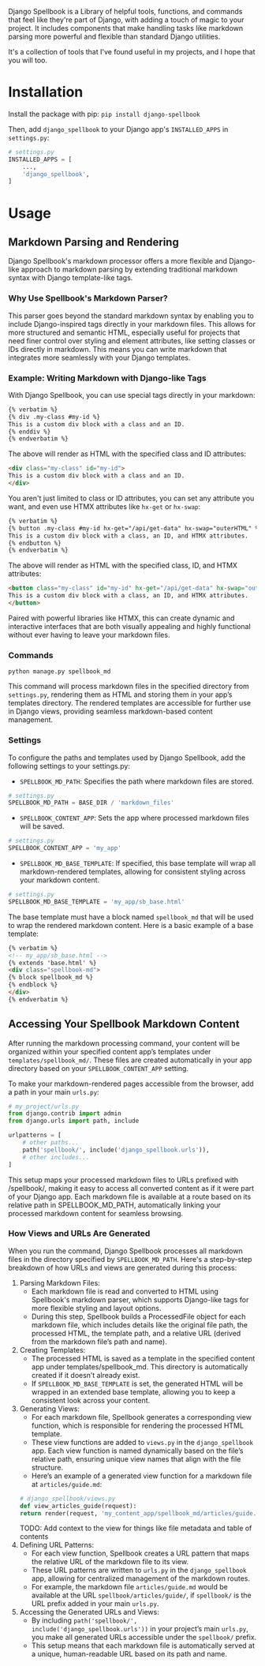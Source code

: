 Django Spellbook is a Library of helpful tools, functions, and commands that feel like they're part of Django, with adding a touch of magic to your project. It includes components that make handling tasks like markdown parsing more powerful and flexible than standard Django utilities.

It's a collection of tools that I've found useful in my projects, and I hope that you will too.

# Installation

Install the package with pip:
`pip install django-spellbook`

Then, add `django_spellbook` to your Django app's `INSTALLED_APPS` in `settings.py`:
~~~python
# settings.py
INSTALLED_APPS = [
    ...,
    'django_spellbook',
]
~~~
# Usage
## Markdown Parsing and Rendering

Django Spellbook's markdown processor offers a more flexible and Django-like approach to markdown parsing by extending traditional markdown syntax with Django template-like tags.

### Why Use Spellbook's Markdown Parser?

This parser goes beyond the standard markdown syntax by enabling you to include Django-inspired tags directly in your markdown files. This allows for more structured and semantic HTML, especially useful for projects that need finer control over styling and element attributes, like setting classes or IDs directly in markdown. This means you can write markdown that integrates more seamlessly with your Django templates.

### Example: Writing Markdown with Django-like Tags

With Django Spellbook, you can use special tags directly in your markdown:
~~~markdown
{% verbatim %}
{% div .my-class #my-id %}
This is a custom div block with a class and an ID.
{% enddiv %}
{% endverbatim %}
~~~
The above will render as HTML with the specified class and ID attributes:
~~~html
<div class="my-class" id="my-id">
This is a custom div block with a class and an ID.
</div>
~~~
You aren't just limited to class or ID attributes, you can set any attribute you want, and even use HTMX attributes like `hx-get` or `hx-swap`:
~~~markdown
{% verbatim %}
{% button .my-class #my-id hx-get="/api/get-data" hx-swap="outerHTML" %}
This is a custom div block with a class, an ID, and HTMX attributes.
{% endbutton %}
{% endverbatim %}
~~~
The above will render as HTML with the specified class, ID, and HTMX attributes:
~~~html
<button class="my-class" id="my-id" hx-get="/api/get-data" hx-swap="outerHTML">
This is a custom div block with a class, an ID, and HTMX attributes.
</button>
~~~
Paired with powerful libraries like HTMX, this can create dynamic and interactive interfaces that are both visually appealing and highly functional without ever having to leave your markdown files.

### Commands
`python manage.py spellbook_md`

This command will process markdown files in the specified directory from `settings.py`, rendering them as HTML and storing them in your app’s templates directory. The rendered templates are accessible for further use in Django views, providing seamless markdown-based content management.

### Settings

To configure the paths and templates used by Django Spellbook, add the following settings to your settings.py:

- `SPELLBOOK_MD_PATH`: Specifies the path where markdown files are stored.
~~~python
# settings.py
SPELLBOOK_MD_PATH = BASE_DIR / 'markdown_files'
~~~

- `SPELLBOOK_CONTENT_APP`: Sets the app where processed markdown files will be saved.
~~~python
# settings.py
SPELLBOOK_CONTENT_APP = 'my_app'
~~~

- `SPELLBOOK_MD_BASE_TEMPLATE`: If specified, this base template will wrap all markdown-rendered templates, allowing for consistent styling across your markdown content.
~~~python
# settings.py
SPELLBOOK_MD_BASE_TEMPLATE = 'my_app/sb_base.html'
~~~
The base template must have a block named `spellbook_md` that will be used to wrap the rendered markdown content. Here is a basic example of a base template:
~~~html
{% verbatim %}
<!-- my_app/sb_base.html -->
{% extends 'base.html' %}
<div class="spellbook-md">
{% block spellbook_md %}
{% endblock %}
</div>
{% endverbatim %}
~~~
## Accessing Your Spellbook Markdown Content

After running the markdown processing command, your content will be organized within your specified content app’s templates under `templates/spellbook_md/`. These files are created automatically in your app directory based on your `SPELLBOOK_CONTENT_APP` setting.

To make your markdown-rendered pages accessible from the browser, add a path in your main `urls.py`:
~~~python
# my_project/urls.py
from django.contrib import admin
from django.urls import path, include

urlpatterns = [
    # other paths...
    path('spellbook/', include('django_spellbook.urls')),
    # other includes...
]
~~~
This setup maps your processed markdown files to URLs prefixed with /spellbook/, making it easy to access all converted content as if it were part of your Django app. Each markdown file is available at a route based on its relative path in SPELLBOOK_MD_PATH, automatically linking your processed markdown content for seamless browsing.
### How Views and URLs Are Generated

When you run the command, Django Spellbook processes all markdown files in the directory specified by `SPELLBOOK_MD_PATH`. Here's a step-by-step breakdown of how URLs and views are generated during this process:
1. Parsing Markdown Files:
    - Each markdown file is read and converted to HTML using Spellbook's markdown parser, which supports Django-like tags for more flexible styling and layout options.
    - During this step, Spellbook builds a ProcessedFile object for each markdown file, which includes details like the original file path, the processed HTML, the template path, and a relative URL (derived from the markdown file’s path and name).
2. Creating Templates:
    - The processed HTML is saved as a template in the specified content app under templates/spellbook_md. This directory is automatically created if it doesn’t already exist.
    - If `SPELLBOOK_MD_BASE_TEMPLATE` is set, the generated HTML will be wrapped in an extended base template, allowing you to keep a consistent look across your content.
3. Generating Views:
    - For each markdown file, Spellbook generates a corresponding view function, which is responsible for rendering the processed HTML template.
    - These view functions are added to `views.py` in the `django_spellbook` app. Each view function is named dynamically based on the file’s relative path, ensuring unique view names that align with the file structure.
    - Here’s an example of a generated view function for a markdown file at `articles/guide.md`:
    ~~~python
    # django_spellbook/views.py
    def view_articles_guide(request):
    return render(request, 'my_content_app/spellbook_md/articles/guide.html')
    ~~~
    TODO: Add context to the view for things like file metadata and table of contents
4. Defining URL Patterns:
    - For each view function, Spellbook creates a URL pattern that maps the relative URL of the markdown file to its view.
    - These URL patterns are written to `urls.py` in the `django_spellbook` app, allowing for centralized management of the markdown routes.
    - For example, the markdown file `articles/guide.md` would be available at the URL `spellbook/articles/guide/`, if `spellbook/` is the URL prefix added in your main `urls.py`.
5. Accessing the Generated URLs and Views:
    - By including `path('spellbook/', include('django_spellbook.urls'))` in your project’s main `urls.py`, you make all generated URLs accessible under the `spellbook/` prefix.
    - This setup means that each markdown file is automatically served at a unique, human-readable URL based on its path and name.